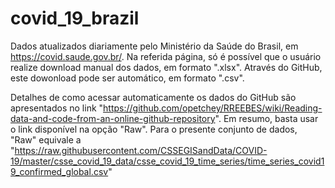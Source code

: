 # covid_19_brazil
Dados atualizados diariamente pelo Ministério da Saúde do Brasil, em https://covid.saude.gov.br/.
Na referida página, só é possível que o usuário realize download manual dos dados, em formato ".xlsx". Através do GitHub, este dowonload pode ser automático, em formato ".csv".

Detalhes de como acessar automaticamente os dados do GitHub são apresentados no link "https://github.com/opetchey/RREEBES/wiki/Reading-data-and-code-from-an-online-github-repository". 
Em resumo, basta usar o link disponível na opção "Raw". Para o presente conjunto de dados, "Raw" equivale a "https://raw.githubusercontent.com/CSSEGISandData/COVID-19/master/csse_covid_19_data/csse_covid_19_time_series/time_series_covid19_confirmed_global.csv"
